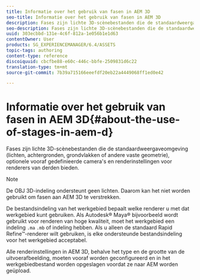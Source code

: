 ```yaml
---
title: Informatie over het gebruik van fasen in AEM 3D
seo-title: Informatie over het gebruik van fasen in AEM 3D
description: Fases zijn lichte 3D-scènebestanden die de standaardweergaveomgeving (lichten, achtergronden, grondvlakken of andere vaste geometrie), optionele vooraf gedefinieerde camera's en renderinstellingen voor renderers van derden bieden.
seo-description: Fases zijn lichte 3D-scènebestanden die de standaardweergaveomgeving (lichten, achtergronden, grondvlakken of andere vaste geometrie), optionele vooraf gedefinieerde camera's en renderinstellingen voor renderers van derden bieden.
uuid: 303ecbbd-131e-4c6f-812a-1e056b1e1d63
contentOwner: User
products: SG_EXPERIENCEMANAGER/6.4/ASSETS
topic-tags: authoring
content-type: reference
discoiquuid: cbcfbe88-e60c-446c-bbfe-2509831d6c22
translation-type: tm+mt
source-git-commit: 7b39a715166eeefdf20eb22a4449068ff1ed0e42

---
```



# Informatie over het gebruik van fasen in AEM 3D{#about-the-use-of-stages-in-aem-d}

Fases zijn lichte 3D-scènebestanden die de standaardweergaveomgeving (lichten, achtergronden, grondvlakken of andere vaste geometrie), optionele vooraf gedefinieerde camera&#39;s en renderinstellingen voor renderers van derden bieden.

>[!NOTE]
>
>De OBJ 3D-indeling ondersteunt geen lichten. Daarom kan het niet worden gebruikt om fasen aan AEM 3D te verstrekken.

De bestandsindeling van het werkgebied bepaalt welke renderer u met dat werkgebied kunt gebruiken. Als Autodesk® Maya® bijvoorbeeld wordt gebruikt voor renderen van hoge kwaliteit, moet het werkgebied een indeling `.ma` `.mb` of indeling hebben. Als u alleen de standaard Rapid Refine™-renderer wilt gebruiken, is elke ondersteunde bestandsindeling voor het werkgebied acceptabel.

Alle renderinstellingen in AEM 3D, behalve het type en de grootte van de uitvoerafbeelding, moeten vooraf worden geconfigureerd en in het werkgebiedbestand worden opgeslagen voordat ze naar AEM worden geüpload.

